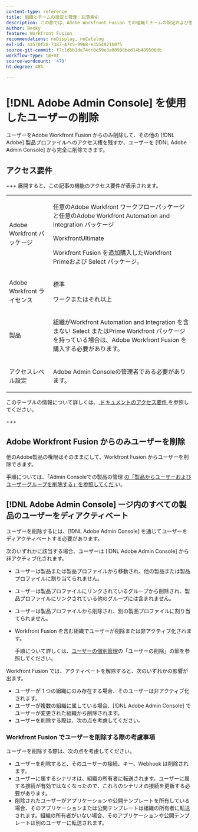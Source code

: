 ```yaml
---
content-type: reference
title: 組織とチームの設定と管理：記事索引
description: この節では、Adobe Workfront Fusion での組織とチームの設定および管理に関する記事を紹介します。
author: Becky
feature: Workfront Fusion
recommendations: noDisplay, noCatalog
exl-id: aa570f28-7387-47c5-9968-e3554921b0f5
source-git-commit: f7c1d5b1de74cc0c59e3a00938bed14b489500db
workflow-type: tm+mt
source-wordcount: '479'
ht-degree: 48%

---
```


# [!DNL Adobe Admin Console] を使用したユーザーの削除

ユーザーをAdobe Workfront Fusion からのみ削除して、その他の [!DNL Adobe] 製品プロファイルへのアクセス権を残すか、ユーザーを [!DNL Adobe Admin Console] から完全に削除できます。

## アクセス要件

+++ 展開すると、この記事の機能のアクセス要件が表示されます。

<table style="table-layout:auto">
 <col> 
 <col> 
 <tbody> 
  <tr> 
   <td role="rowheader">Adobe Workfront パッケージ</td> 
   <td> <p>任意のAdobe Workfront ワークフローパッケージと任意のAdobe Workfront Automation and Integration パッケージ</p><p>WorkfrontUltimate</p><p>Workfront Fusion を追加購入したWorkfront Primeおよび Select パッケージ。</p> </td> 
  </tr> 
  <tr data-mc-conditions=""> 
   <td role="rowheader">Adobe Workfront ライセンス</td> 
   <td> <p>標準</p><p>ワークまたはそれ以上</p> </td> 
  </tr> 
  <tr> 
   <td role="rowheader">製品</td> 
   <td>
   <p>組織がWorkfront Automation and Integration を含まない Select またはPrime Workfront パッケージを持っている場合は、Adobe Workfront Fusion を購入する必要があります。</li></ul>
   </td> 
  </tr>
  <tr data-mc-conditions=""> 
   <td role="rowheader">アクセスレベル設定</td> 
   <td> 
     <p>Adobe Admin Consoleの管理者である必要があります。</p>
   </td> 
  </tr> 
 </tbody> 
</table>

このテーブルの情報について詳しくは、[ ドキュメントのアクセス要件 ](/help/workfront-fusion/references/licenses-and-roles/access-level-requirements-in-documentation.md) を参照してください。

+++

## Adobe Workfront Fusion からのみユーザーを削除

他のAdobe製品の権限はそのままにして、Workfront Fusion からユーザーを削除できます。

手順については、「Admin Consoleでの製品の管理 [ の「製品からユーザーおよびユーザーグループを削除する」を参照してくだ ](https://helpx.adobe.com/jp/enterprise/using/manage-products.html) い。

## [!DNL Adobe Admin Console] ージ内のすべての製品のユーザーをディアクティベート

ユーザーを削除するには、[!DNL Adobe Admin Console] を通じてユーザーをディアクティベートする必要があります。

次のいずれかに該当する場合、ユーザーは [!DNL Adobe Admin Console] から非アクティブ化されます。

* ユーザーは製品または製品プロファイルから移動され、他の製品または製品プロファイルに割り当てられません。
* ユーザーは製品プロファイルにリンクされているグループから削除され、製品プロファイルにリンクされている他のグループには含まれません。
* ユーザーは製品プロファイルから削除され、別の製品プロファイルに割り当てられません。
* Workfront Fusion を含む組織でユーザーが削除または非アクティブ化されます。

  手順について詳しくは、[ユーザーの個別管理](https://helpx.adobe.com/jp/enterprise/using/manage-users-individually.html)の「ユーザーの削除」の節を参照してください。

Workfront Fusion では、アクティベートを解除すると、次のいずれかの影響が出ます。

* ユーザーが 1 つの組織にのみ存在する場合、そのユーザーは非アクティブ化されます。
* ユーザーが複数の組織に属している場合、[!DNL Adobe Admin Console] でユーザーが変更された組織から削除されます。
* ユーザーを削除する際は、次の点を考慮してください。

### Workfront Fusion でユーザーを削除する際の考慮事項

ユーザーを削除する際は、次の点を考慮してください。

* ユーザーを削除すると、そのユーザーの接続、キー、Webhook は削除されます。
* ユーザーに属するシナリオは、組織の所有者に転送されます。ユーザーに属する接続が有効ではなくなったので、これらのシナリオの接続を更新する必要があります。
* 削除されたユーザーがアプリケーションや公開テンプレートを所有している場合、そのアプリケーションまたは公開テンプレートは組織の所有者に転送されます。組織の所有者がいない場合、そのアプリケーションや公開テンプレートは別のユーザーに転送されます。
